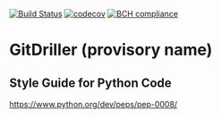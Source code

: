 [![Build Status](https://travis-ci.com/avancinirodrigo/gitdriller.svg?token=5ZEHUCMbsFiYovGrh5Hp&branch=master)](https://travis-ci.com/avancinirodrigo/gitdriller)
[![codecov](https://codecov.io/gh/avancinirodrigo/gitdriller/branch/master/graph/badge.svg?token=s6IQehSnnQ)](https://codecov.io/gh/avancinirodrigo/gitdriller)
[![BCH compliance](https://bettercodehub.com/edge/badge/avancinirodrigo/gitdriller?branch=master&token=466b238641f2108578dedc8551647e7df4fc7ff8)](https://bettercodehub.com/)

# GitDriller (provisory name)

## Style Guide for Python Code
https://www.python.org/dev/peps/pep-0008/

